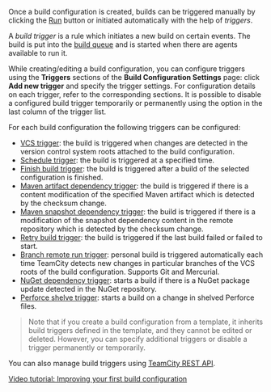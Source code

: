 [//]: # (title: Configuring Build Triggers)
[//]: # (auxiliary-id: Configuring Build Triggers)

Once a build configuration is created, builds can be triggered manually by clicking the [Run](running-custom-build.md#Run+Custom+Build+dialog) button or initiated automatically with the help of _triggers_.

A _build trigger_ is a rule which initiates a new build on certain events. The build is put into the [build queue](build-queue.md) and is started when there are agents available to run it.

While creating/editing a build configuration, you can configure triggers using the __Triggers__ sections of the __Build Configuration Settings__ page: click __Add new trigger__ and specify the trigger settings. For configuration details on each trigger, refer to the corresponding sections. It is possible to disable a configured build trigger temporarily or permanently using the option in the last column of the trigger list.

For each build configuration the following triggers can be configured:
* [VCS trigger](configuring-vcs-triggers.md): the build is triggered when changes are detected in the version control system roots attached to the build configuration.
* [Schedule trigger](configuring-schedule-triggers.md): the build is triggered at a specified time.
* [Finish build trigger](configuring-finish-build-trigger.md): the build is triggered after a build of the selected configuration is finished.
* [Maven artifact dependency trigger](configuring-maven-triggers.md#Maven+Artifact+Dependency+Trigger): the build is triggered if there is a content modification of the specified Maven artifact which is detected by the checksum change.
* [Maven snapshot dependency trigger](configuring-maven-triggers.md#Maven+Snapshot+Dependency+Trigger): the build is triggered if there is a modification of the snapshot dependency content in the remote repository which is detected by the checksum change.
* [Retry build trigger](configuring-retry-build-trigger.md): the build is triggered if the last build failed or failed to start.
* [Branch remote run trigger](branch-remote-run-trigger.md): personal build is triggered automatically each time TeamCity detects new changes in particular branches of the VCS roots of the build configuration. Supports Git and Mercurial.
* [NuGet dependency trigger](nuget-dependency-trigger.md): starts a build if there is a NuGet package update detected in the NuGet repository.
* [Perforce shelve trigger](perforce-shelve-trigger.md): starts a build on a change in shelved Perforce files.

>Note that if you create a build configuration from a template, it inherits build triggers defined in the template, and they cannot be edited or deleted. However, you can specify additional triggers or disable a trigger permanently or temporarily.

You can also manage build triggers using [TeamCity REST API](https://www.jetbrains.com/help/teamcity/rest/edit-build-configuration-settings.html#Manage+Build+Triggers).

<seealso>
    <category ref="external">
        <a href="https://youtu.be/fttWwJG7C38">Video tutorial: Improving your first build configuration</a>
    </category>
        
</seealso>

